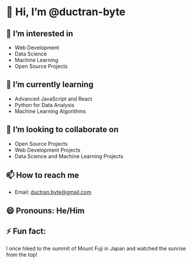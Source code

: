 # 👋 Hi, I’m @ductran-byte

## 👀 I’m interested in
- Web Development
- Data Science
- Machine Learning
- Open Source Projects

## 🌱 I’m currently learning
- Advanced JavaScript and React
- Python for Data Analysis
- Machine Learning Algorithms

## 💞️ I’m looking to collaborate on
- Open Source Projects
- Web Development Projects
- Data Science and Machine Learning Projects

## 📫 How to reach me
- Email: ductran.byte@gmail.com
## 😄 Pronouns: He/Him
## ⚡ Fun fact: 
I once hiked to the summit of Mount Fuji in Japan and watched the sunrise from the top!
